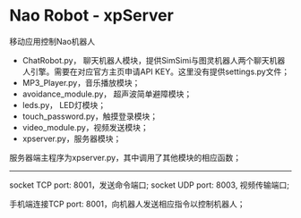 Nao Robot - xpServer
====
移动应用控制Nao机器人

* ChatRobot.py， 聊天机器人模块，提供SimSimi与图灵机器人两个聊天机器人引擎。需要在对应官方主页申请API KEY。这里没有提供settings.py文件；
* MP3_Player.py，音乐播放模块；
* avoidance_module.py， 超声波简单避障模块；
* leds.py， LED灯模块；
* touch_password.py，触摸登录模块；
* video_module.py，视频发送模块；
* xpserver.py，服务器模块；

服务器端主程序为xpserver.py，其中调用了其他模块的相应函数；

----
socket TCP port: 8001，发送命令端口;
socket UDP port: 8003,  视频传输端口;

手机端连接TCP port: 8001，向机器人发送相应指令以控制机器人；
